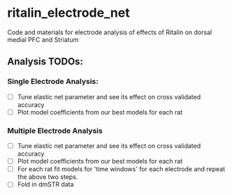 # ritalin_electrode_net

Code and materials for electrode analysis of effects of Ritalin on dorsal medial PFC and Striatum

## Analysis TODOs: 

### Single Electrode Analysis:
- [ ] Tune elastic net parameter and see its effect on cross validated accuracy
- [ ] Plot model coefficients from our best models for each rat 

### Multiple Electrode Analysis
- [ ] Tune elastic net parameter and see its effect on cross validated accuracy
- [ ] Plot model coefficients from our best models for each rat 
- [ ] For each rat fit models for 'time windows' for each electrode and repeat the above two steps.
- [ ] Fold in dmSTR data
